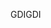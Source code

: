 <span data-ttu-id="a0edf-101">GDI</span><span class="sxs-lookup"><span data-stu-id="a0edf-101">GDI</span></span>